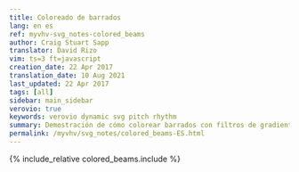 ```yaml
---
title: Coloreado de barrados
lang: en es
ref: myvhv-svg_notes-colored_beams
author: Craig Stuart Sapp
translator: David Rizo
vim: ts=3 ft=javascript
creation_date: 22 Apr 2017
translation_date: 10 Aug 2021
last_updated: 22 Apr 2017
tags: [all]
sidebar: main_sidebar
verovio: true
keywords: verovio dynamic svg pitch rhythm
summary: Demostración de cómo colorear barrados con filtros de gradiente SVG.
permalink: /myvhv/svg_notes/colored_beams-ES.html
---
```


{% include_relative colored_beams.include %}



